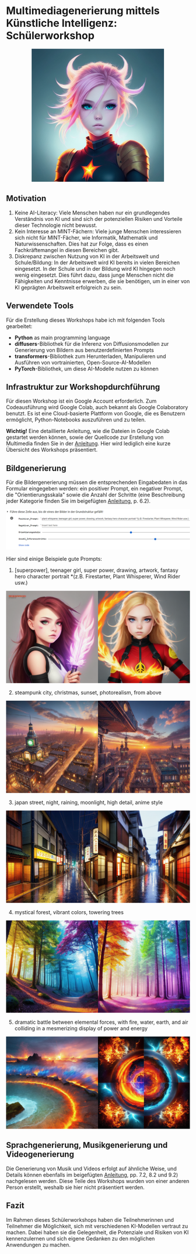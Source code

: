 # Multimediagenerierung mittels Künstliche Intelligenz: Schülerworkshop

<p align="center">
  <img src="img/title_img.png" alt="Title image" />
</p>

## Motivation

1. Keine AI-Literacy: Viele Menschen haben nur ein grundlegendes Verständnis von KI und sind sich der potenziellen Risiken und Vorteile dieser Technologie nicht bewusst.
2. Kein Interesse an MINT-Fächern: Viele junge Menschen interessieren sich nicht für MINT-Fächer, wie Informatik, Mathematik und Naturwissenschaften. Dies hat zur Folge, dass es einen Fachkräftemangel in diesen Bereichen gibt.
3. Diskrepanz zwischen Nutzung von KI in der Arbeitswelt und Schule/Bildung: In der Arbeitswelt wird KI bereits in vielen Bereichen eingesetzt. In der Schule und in der Bildung wird KI hingegen noch wenig eingesetzt. Dies führt dazu, dass junge Menschen nicht die Fähigkeiten und Kenntnisse erwerben, die sie benötigen, um in einer von KI geprägten Arbeitswelt erfolgreich zu sein.

## Verwendete Tools

Für die Erstellung dieses Workshops habe ich mit folgenden Tools gearbeitet:

- **Python** as main programming language
- **diffusers**-Bibliothek für die Inferenz von Diffusionsmodellen zur Generierung von Bildern aus benutzerdefinierten Prompts
- **transformers**-Bibliothek zum Herunterladen, Manipulieren und Ausführen von vortrainierten, Open-Source-AI-Modellen
- **PyTorch**-Bibliothek, um diese AI-Modelle nutzen zu können

## Infrastruktur zur Workshopdurchführung

Für diesen Workshop ist ein Google Account erforderlich. Zum Codeausführung wird Google Colab, auch bekannt als Google Colaboratory benutzt. Es ist eine Cloud-basierte Plattform von Google, die es Benutzern ermöglicht, Python-Notebooks auszuführen und zu teilen.

**Wichtig!** Eine detaillierte Anleitung, wie die Dateien in Google Colab gestartet werden können, sowie der Quellcode zur Erstellung von Multimedia finden Sie in der [Anleitung](ANLEITUNG_4.pdf). Hier wird lediglich eine kurze Übersicht des Workshops präsentiert.

## Bildgenerierung

Für die Bildergenerierung müssen die entsprechenden Eingabedaten in das Formular eingegeben werden: ein positiver Prompt, ein negativer Prompt, die "Orientierungsskala" sowie die Anzahl der Schritte (eine Beschreibung jeder Kategorie finden Sie im beigefügten [Anleitung](ANLEITUNG_4.pdf), p. 6.2).

![Bildgenerierung prompts](img/bildgenerierung_prompts.png)

Hier sind einige Beispiele gute Prompts:

1. [superpower], teenager girl, super power, drawing, artwork, fantasy hero character portrait \*(z.B. Firestarter, Plant Whisperer, Wind Rider usw.)

![Img1](img/img_1.png)

2. steampunk city, christmas, sunset, photorealism, from above

![Img3](img/img_3.png)

3. japan street, night, raining, moonlight, high detail, anime style

![Img4](img/img_4.png)

4. mystical forest, vibrant colors, towering trees

![Img5](img/img_5.png)

5. dramatic battle between elemental forces, with fire, water, earth, and air colliding in a mesmerizing display of power and energy

![Img6](img/img_6.png)

## Sprachgenerierung, Musikgenerierung und Videogenerierung

Die Generierung von Musik und Videos erfolgt auf ähnliche Weise, und Details können ebenfalls im beigefügten [Anleitung](ANLEITUNG_4.pdf), pp. 7.2, 8.2 und 9.2) nachgelesen werden.
Diese Teile des Workshops wurden von einer anderen Person erstellt, weshalb sie hier nicht präsentiert werden.

## Fazit

Im Rahmen dieses Schülerworkshops haben die Teilnehmerinnen und Teilnehmer die Möglichkeit, sich mit verschiedenen KI-Modellen vertraut zu machen. Dabei haben sie die Gelegenheit, die Potenziale und Risiken von KI kennenzulernen und sich eigene Gedanken zu den möglichen Anwendungen zu machen.
